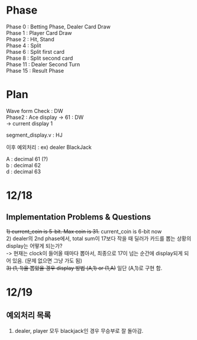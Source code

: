 # Phase  
Phase 0 : Betting Phase, Dealer Card Draw  
Phase 1 : Player Card Draw  
Phase 2 : Hit, Stand  
Phase 4 : Split  
Phase 6 : Split first card  
Phase 8 : Split second card  
Phase 11 : Dealer Second Turn  
Phase 15 : Result Phase  

# Plan  
Wave form Check : DW  
Phase2 : Ace display -> 61 : DW  
-> current display 1

segment_display.v : HJ  

이후 예외처리 : ex) dealer BlackJack  

A : decimal 61 (?)  
b : decimal 62  
d : decimal 63  



# 12/18  
## Implementation Problems & Questions    
~~1) current_coin is 5-bit. Max coin is 31.~~ current_coin is 6-bit now  
2) dealer의 2nd phase에서, total sum이 17보다 작을 때 딜러가 카드를 뽑는 상황의 display는 어떻게 되는가?  
-> 현재는 clock이 들어올 때마다 뽑아서, 최종으로 17이 넘는 순간에 display되게 되어 있음. (문제 없으면 그냥 가도 됨)  
~~3) (1, 1)을 뽑았을 경우 display 방법 (A,1) or (1,A)~~ 일단 (A,1)로 구현 함.  

# 12/19  
## 예외처리 목록  
1) dealer, player 모두 blackjack인 경우 무승부로 잘 돌아감.
